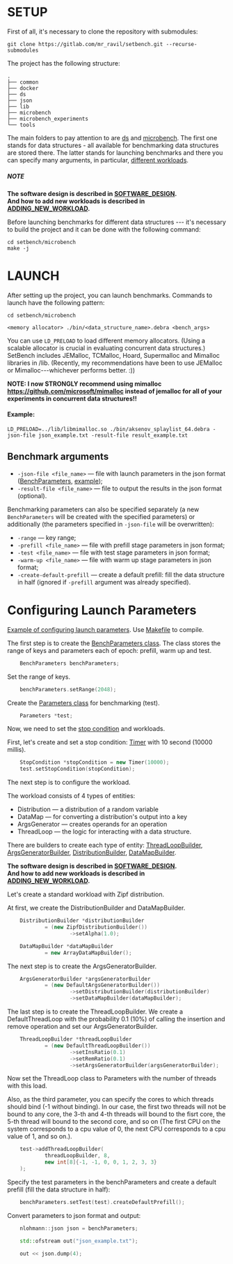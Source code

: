 # SETUP

First of all, it's necessary to clone the repository with submodules:

```shell
git clone https://gitlab.com/mr_ravil/setbench.git --recurse-submodules
```

The project has the following structure:
```shell
.
├── common
├── docker
├── ds
├── json
├── lib
├── microbench
├── microbench_experiments
└── tools
```

The main folders to pay attention to are [ds](./ds) and [microbench](./microbench/). 
The first one stands for data structures - all available for benchmarking data structures are stored there. 
The latter stands for launching benchmarks and there you can specify many arguments, 
in particular, [different workloads](./WORKLOADS.md).  

##### NOTE 
**The software design is described in [SOFTWARE_DESIGN](./SOFTWARE_DESIGN.md).**  
**And how to add new workloads is described in [ADDING_NEW_WORKLOAD](./ADDING_NEW_WORKLOAD.md).**



Before launching benchmarks for different data structures --- 
it's necessary to build the project and it can be done with the following command:

```shell
cd setbench/microbench
make -j
```


# LAUNCH

After setting up the project, you can launch benchmarks. Commands to launch have the following pattern:

```shell
cd setbench/microbench

<memory allocator> ./bin/<data_structure_name>.debra <bench_args>
```

[//]: # (FROM SETBENCH WIKI: )
You can use `LD_PRELOAD` to load different memory allocators.
(Using a scalable allocator is crucial in evaluating concurrent data structures.)
SetBench includes JEMalloc, TCMalloc, Hoard, Supermalloc and Mimalloc libraries in /lib.
(Recently, my recommendations have been to use JEMalloc or Mimalloc---whichever performs better. :))

[//]: # (For instance, you can plug JEMalloc into the above example, instead of the default allocator, by running:)

**NOTE: I now STRONGLY recommend using mimalloc https://github.com/microsoft/mimalloc 
instead of jemalloc for all of your experiments in concurrent data structures!!**

#### Example:
```shell
LD_PRELOAD=../lib/libmimalloc.so ./bin/aksenov_splaylist_64.debra -json-file json_example.txt -result-file result_example.txt 
```

## Benchmark arguments

+ `-json-file <file_name>` — file with launch parameters in the json format ([BenchParameters](./microbench/workloads/bench_parameters.h), [example](microbench/json_exampl/json_example.cpp));
+ `-result-file <file_name>` — file to output the results in the json format (optional).

Benchmarking parameters can also be specified separately
(a new `BenchParameters` will be created with the specified parameters)
or additionally 
(the parameters specified in `-json-file` will be overwritten):

+ `-range` — key range;
+ `-prefill <file_name>` — file with prefill stage parameters in json format;
+ `-test <file_name>` — file with test stage parameters in json format;
+ `-warm-up <file_name>` — file with warm up stage parameters in json format;
+ `-create-default-prefill` — create a default prefill: fill the data structure in half 
(ignored if `-prefill` argument was already specified).


# Configuring Launch Parameters

[Example of configuring launch parameters](./microbench/json_example/json_example.cpp).
Use [Makefile](./microbench/json_example/Makefile) to compile.

The first step is to create the [BenchParameters class](./microbench/workloads/bench_parameters.h).
The class stores the range of keys and parameters each of epoch: prefill, warm up and test.

```c++
    BenchParameters benchParameters;
```

Set the range of keys.

```c++
    benchParameters.setRange(2048);
```

Create the [Parameters class](./microbench/workloads/parameters.h) for benchmarking (test).

```c++
    Parameters *test;
```

Now, we need to set the [stop condition](./microbench/workloads/stop_condition/stop_condition.h) and workloads.

First, let's create and set a stop condition: [Timer](./microbench/workloads/stop_condition/impls/timer.h) with 10 second (10000 millis).

```c++
    StopCondition *stopCondition = new Timer(10000);
    test.setStopCondition(stopCondition);
```

The next step is to configure the workload.

The workload consists of 4 types of entities:
+ Distribution — a distribution of a random variable
+ DataMap — for converting a distribution's output into a key
+ ArgsGenerator — creates operands for an operation
+ ThreadLoop — the logic for interacting with a data structure.

There are builders to create each type of entity:
[ThreadLoopBuilder](./microbench/workloads/thread_loops/thread_loop_builder.h),
[ArgsGeneratorBuilder](./microbench/workloads/args_generators/args_generator_builder.h),
[DistributionBuilder](./microbench/workloads/distributions/distribution_builder.h),
[DataMapBuilder](./microbench/workloads/data_maps/data_map_builder.h).

**The software design is described in [SOFTWARE_DESIGN](./SOFTWARE_DESIGN.md).**  
**And how to add new workloads is described in [ADDING_NEW_WORKLOAD](./ADDING_NEW_WORKLOAD.md).**

[//]: # (**How to add new workloads is described [here]&#40;./ADDING_NEW_WORKLOAD.md&#41;.**)

Let's create a standard workload with Zipf distribution.

At first, we create the DistributionBuilder and DataMapBuilder.
```c++
    DistributionBuilder *distributionBuilder 
            = (new ZipfDistributionBuilder())
                    ->setAlpha(1.0);

    DataMapBuilder *dataMapBuilder 
            = new ArrayDataMapBuilder();
```

The next step is to create the ArgsGeneratorBuilder.
```c++
    ArgsGeneratorBuilder *argsGeneratorBuilder
            = (new DefaultArgsGeneratorBuilder())
                    ->setDistributionBuilder(distributionBuilder)
                    ->setDataMapBuilder(dataMapBuilder);
```

The last step is to create the ThreadLoopBuilder. 
We create a DefaultThreadLoop with the probability 0.1 (10%) of calling the insertion and remove operation
and set our ArgsGeneratorBuilder.
```c++
    ThreadLoopBuilder *threadLoopBuilder
            = (new DefaultThreadLoopBuilder())
                    ->setInsRatio(0.1)
                    ->setRemRatio(0.1)
                    ->setArgsGeneratorBuilder(argsGeneratorBuilder);
```

Now set the ThreadLoop class to Parameters with the number of threads with this load.

Also, as the third parameter, you can specify the cores to which threads should bind (-1 without binding).
In our case, the first two threads will not be bound to any core, the 3-th and 4-th threads will bound to the fisrt core, 
the 5-th thread will bound to the second core, and so on
(The first CPU on the system corresponds to a cpu value of 0, the next CPU corresponds to a cpu value of 1, and so on.).
```c++
    test->addThreadLoopBuilder(
            threadLoopBuilder, 8,
            new int[8]{-1, -1, 0, 0, 1, 2, 3, 3}
    );
```

Specify the test parameters in the benchParameters and create a default prefill (fill the data structure in half):
```c++
    benchParameters.setTest(test).createDefaultPrefill();
```

Convert parameters to json format and output:
```c++
    nlohmann::json json = benchParameters;

    std::ofstream out("json_example.txt");

    out << json.dump(4);
```


[//]: # (# Troubleshooting)
[//]: # ()
[//]: # (If something breaks after the launch, or there is such a problem:)
[//]: # ()
[//]: # (```shell)
[//]: # (PAPI ERROR: thread 0 unable to add event PAPI_L2_DCM: Permission level does not permit operation)
[//]: # (```)
[//]: # (then the following can help:)
[//]: # ()
[//]: # (```shell)
[//]: # (sudo sysctl kernel.perf_event_paranoid=1)
[//]: # (```)
